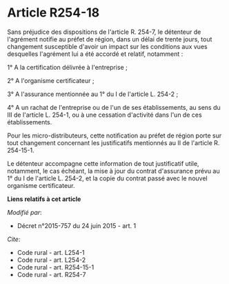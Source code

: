 # Article R254-18

Sans préjudice des dispositions de l'article R. 254-7, le détenteur de l'agrément notifie au préfet de région, dans un délai
de trente jours, tout changement susceptible d'avoir un impact sur les conditions aux vues desquelles l'agrément lui a été
accordé et relatif, notamment : 

1° A la certification délivrée à l'entreprise ; 

2° A l'organisme certificateur ; 

3° A l'assurance mentionnée au 1° du I de l'article L. 254-2 ; 

4° A un rachat de l'entreprise ou de l'un de ses établissements, au sens du III de l'article L. 254-1, ou à une cessation
d'activité dans l'un de ces établissements. 

Pour les micro-distributeurs, cette notification au préfet de région porte sur tout changement concernant les justificatifs
mentionnés au II de l'article R. 254-15-1. 

Le détenteur accompagne cette information de tout justificatif utile, notamment, le cas échéant, la mise à jour du contrat
d'assurance prévu au 1° du I de l'article L. 254-2, et la copie du contrat passé avec le nouvel organisme certificateur.

**Liens relatifs à cet article**

_Modifié par_:

  - Décret n°2015-757 du 24 juin 2015 - art. 1

_Cite_:

  - Code rural - art. L254-1
  - Code rural - art. L254-2
  - Code rural - art. R254-15-1
  - Code rural - art. R254-7
